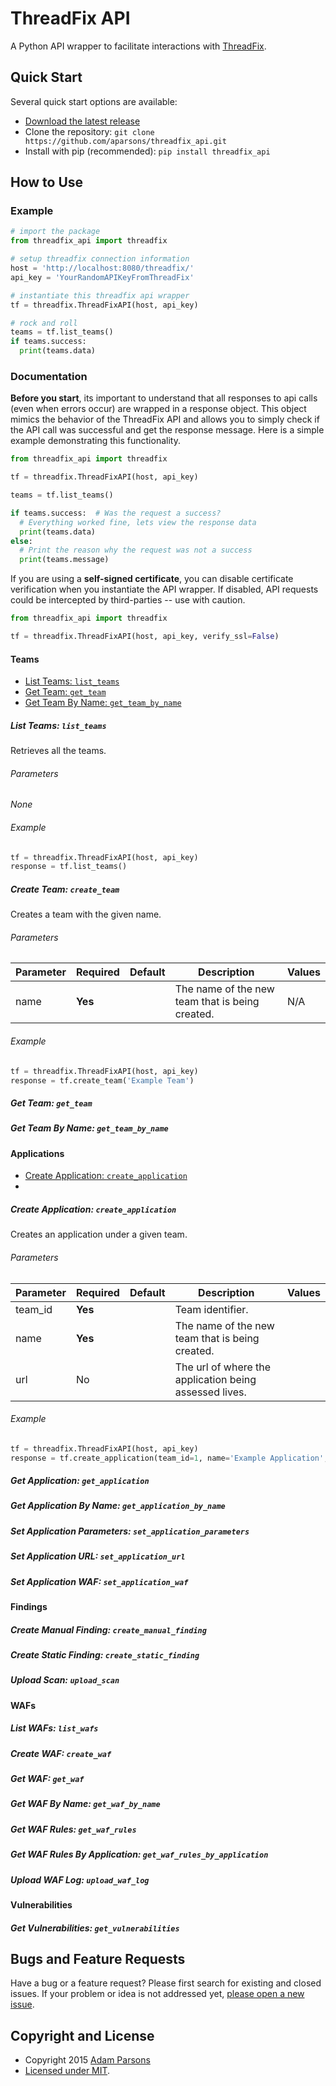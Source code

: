 # ThreadFix API

A Python API wrapper to facilitate interactions with [ThreadFix](https://github.com/denimgroup/threadfix).

## Quick Start

Several quick start options are available:

- [Download the latest release](https://github.com/aparsons/threadfix_api/releases/latest)
- Clone the repository: `git clone https://github.com/aparsons/threadfix_api.git`
- Install with pip (recommended): `pip install threadfix_api`

## How to Use

### Example

```python
# import the package
from threadfix_api import threadfix

# setup threadfix connection information
host = 'http://localhost:8080/threadfix/'
api_key = 'YourRandomAPIKeyFromThreadFix'

# instantiate this threadfix api wrapper
tf = threadfix.ThreadFixAPI(host, api_key)

# rock and roll
teams = tf.list_teams()
if teams.success:
  print(teams.data)
```

### Documentation

**Before you start**, its important to understand that all responses to api calls (even when errors occur) are wrapped in a response object. This object mimics the behavior of the ThreadFix API and allows you to simply check if the API call was successful and get the response message. Here is a simple example demonstrating this functionality.

```python
from threadfix_api import threadfix

tf = threadfix.ThreadFixAPI(host, api_key)

teams = tf.list_teams()

if teams.success:  # Was the request a success?
  # Everything worked fine, lets view the response data
  print(teams.data)
else:
  # Print the reason why the request was not a success
  print(teams.message)
```

If you are using a **self-signed certificate**, you can disable certificate verification when you instantiate the API wrapper. If disabled, API requests could be intercepted by third-parties -- use with caution.

```python
from threadfix_api import threadfix

tf = threadfix.ThreadFixAPI(host, api_key, verify_ssl=False)
```

#### Teams

- [List Teams: `list_teams`](#list-teams-list_teams)
- [Get Team: `get_team`](##get-team-get_team)
- [Get Team By Name: `get_team_by_name`](#get-team-by-name-get_team_by_name)

##### List Teams: `list_teams`

Retrieves all the teams.

###### Parameters

_None_

###### Example

```python
tf = threadfix.ThreadFixAPI(host, api_key)
response = tf.list_teams()
```

##### Create Team: `create_team`

Creates a team with the given name.

###### Parameters

| Parameter  | Required | Default | Description | Values |
| ---------- | -------- | ------- | ----------- | ------ |
| name       | **Yes**  |         | The name of the new team that is being created. | N/A |

###### Example

```python
tf = threadfix.ThreadFixAPI(host, api_key)
response = tf.create_team('Example Team')
```

##### Get Team: `get_team`
##### Get Team By Name: `get_team_by_name`

#### Applications

- [Create Application: `create_application`](#create-application)
- [](#)

##### Create Application: `create_application`

Creates an application under a given team.

###### Parameters

| Parameter  | Required | Default | Description | Values |
| ---------- | -------- | ------- | ----------- | ------ |
| team_id    | **Yes**  |         | Team identifier. |  |
| name       | **Yes**  |         | The name of the new team that is being created. |  |
| url        | No       |         | The url of where the application being assessed lives. |  |


###### Example

```python
tf = threadfix.ThreadFixAPI(host, api_key)
response = tf.create_application(team_id=1, name='Example Application', url='http://www.example.com/')
```

##### Get Application: `get_application`
##### Get Application By Name: `get_application_by_name`
##### Set Application Parameters: `set_application_parameters`
##### Set Application URL: `set_application_url`
##### Set Application WAF: `set_application_waf`

#### Findings

##### Create Manual Finding: `create_manual_finding`
##### Create Static Finding: `create_static_finding`
##### Upload Scan: `upload_scan`

#### WAFs

##### List WAFs: `list_wafs`
##### Create WAF: `create_waf`
##### Get WAF: `get_waf`
##### Get WAF By Name: `get_waf_by_name`
##### Get WAF Rules: `get_waf_rules`
##### Get WAF Rules By Application: `get_waf_rules_by_application`
##### Upload WAF Log: `upload_waf_log`

#### Vulnerabilities

##### Get Vulnerabilities: `get_vulnerabilities`

## Bugs and Feature Requests

Have a bug or a feature request? Please first search for existing and closed issues. If your problem or idea is not addressed yet, [please open a new issue](https://github.com/aparsons/threadfix_api/issues/new).

## Copyright and License

- Copyright 2015 [Adam Parsons](https://github.com/aparsons)
- [Licensed under MIT](https://github.com/aparsons/bootstrap-alignment/blob/master/README.md).
